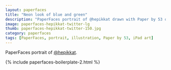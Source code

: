```yaml
---
layout: paperfaces
title: "Neon look of blue and green"
description: "PaperFaces portrait of @hepikkat drawn with Paper by 53 on an iPad."
image: paperfaces-hepikkat-twitter-lg
thumb: paperfaces-hepikkat-twitter-150.jpg
category: paperfaces
tags: [PaperFaces, portrait, illustration, Paper by 53, iPad art]
---
```


PaperFaces portrait of [@hepikkat](http://twitter.com/hepikkat).

{% include paperfaces-boilerplate-2.html %}